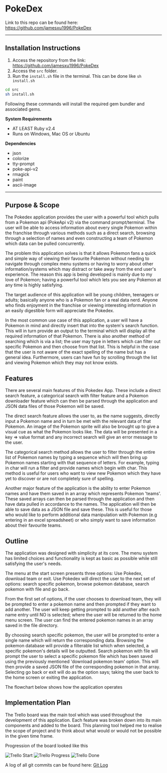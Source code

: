 # PokeDex
Link to this repo can be found here: https://github.com/jamesxu1996/PokeDex
<hr/>

## Installation Instructions

1. Access the repository from the link: https://github.com/jamesxu1996/PokeDex
2. Access the `src` folder.
3. Run the `install.sh` file in the terminal. This can be done like `sh install.sh`

```sh
cd src
sh install.sh
``` 
Following these commands will install the required gem bundler and associated gems.

**System Requirements**
- AT LEAST Ruby v2.4
- Runs on Windows, Mac OS or Ubuntu

**Dependencies**
- json
- colorize
- tty-prompt
- poke-api-v2
- rmagick
- paint
- ascii-image

<hr/>

## Purpose & Scope

The Pokedex application provides the user with a powerful tool which pulls from a Pokemon api (PokeApi v2) via the command prompt/terminal.  The user will be able to access information about every single Pokemon within the franchise through various methods such as a direct search, browsing through a selection of names and even constructing a team of Pokemon which data can be pulled concurrently.

The problem this application solves is that it allows Pokemon fans a quick and simple way of viewing their favourite Pokemon without needing to navigate through complex menu systems or having to worry about other information/systems which may distract or take away from the end user's experience. The reason this app is being developed is mainly due to my love of Pokemon; having a powerful tool which lets you see any Pokemon at any time is highly satisfying.

The target audience of this application will be young children, teenagers or adults; basically anyone who is a Pokemon fan or a real data nerd. Anyone who finds enjoyment in the franchise or viewing interesting information in an easily digestible form will appreciate the Pokedex.

In the most common use case of this application, a user will have a Pokemon in mind and directly insert that into the system's search function. This will in turn provide an output to the terminal which will display all the required information of that Pokemon. There is also another method of searching which is via a list; the user may type in letters which can filter out specific Pokemon and then choose from that list. This is helpful in the case that the user is not aware of the exact spelling of the name but has a general idea. Furthermore, users can have fun by scrolling through the list and viewing Pokemon which they may not know exists. 

## Features

There are several main features of this Pokedex App. These include a direct search feature, a categorical search with filter feature and a Pokemon downloader feature which can then be parsed through the application and JSON data files of those Pokemon will be saved.

The direct search feature allows the user to, as the name suggests, directly input a Pokemon name and in turn be met with the relevant data of that Pokemon. An image of the Pokemon sprite will also be brought up to give a visual cue as what the Pokemon looks like. The data will be presented in a key => value format and any incorrect search will give an error message to the user.

The categorical search method allows the user to filter through the entire list of Pokemon names by typing a sequence which will then bring up Pokemon names starting with that sequence of letters. For example, typing in char will run a filter and provide names which begin with char. This method is useful for users who want to view new Pokemon which they have yet to discover or are not completely sure of spelling.

Another major feature of the application is the ability to enter Pokemon names and have them saved in an array which represents Pokemon 'teams'. These saved arrays can then be parsed through the application and then have data pulled in accordance to the names. The application will then be able to save data as a JSON file and save these. This is useful for those who would like to perform additional data manipulation with Pokemon (e.g entering in an excel spreadsheet) or who simply want to save information about their favourite teams.

## Outline 

The application was designed with simplicity at its core. The menu system has limited choices and functionality is kept as basic as possible while still satisfying the user's needs. 

The menu at the start screen presents three options: Use Pokedex, download team or exit. Use Pokedex will direct the user to the next set of options: search specific pokemon, browse pokemon database, search pokemon with file and go back. 

From the first set of options, if the user chooses to download team, they will be prompted to enter a pokemon name and then prompted if they want to add another. The user will keep getting prompted to add another after each name entry until NO is selected; where the user will be returned to the home menu screen. The user can find the entered pokemon names in an array saved in the file directory. 

By choosing search specific pokemon, the user will be prompted to enter a single name which will return the corresponding data. Browsing the pokemon database will provide a filterable list which when selected, a specific pokemon's details will be outputted. Search pokemon with file will prompt the user to select a specific pokemon file which has been saved using the previously mentioned 'download pokemon team' option. This will then provide a saved JSON file of the corresponding pokemon in that array. Selecting go back or exit will do as the option says; taking the user back to the home screen or exiting the application.

The flowchart below shows how the application operates

## Implementation Plan

The Trello board was the main tool which was used throughout the development of this application. Each feature was broken down into its main components and added to the board. This planning tool helped me to realise the scope of project and to think about what would or would not be possible in the given time frame.

Progression of the board looked like this

![Trello Start](docs/Trello_start.png)
![Trello Progress](docs/Trello_doing.png)
![Trello Done](docs/Trello_done.png)

A log of all git commits can be found here: [Git Log](src/log.txt) 
